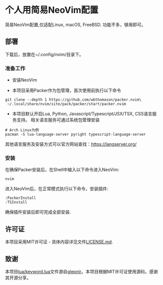 # 个人用简易NeoVim配置

简易NeoVim配置,仅适配Linux, macOS, FreeBSD. 功能不多，够用即可。

## 部署

下载后，放置在~/.config/nvim/目录下。

### 准备工作

- 安装NeoVim

- 本项目采用Packer作为包管理，首次使用前执行以下命令

```
git clone --depth 1 https://github.com/wbthomason/packer.nvim\
 ~/.local/share/nvim/site/pack/packer/start/packer.nvim
```
- 本项目默认开启Lua, Python, Javascript/Typescript/JSX/TSX, CSS语言服务支持。
相关语言服务可通过系统包管理安装
```
# Arch Linux为例
pacman -S lua-language-server pyright typescript-language-server
```
其他语言服务及安装方式可以官方网站查找：https://langserver.org/

### 安装
在确保Packer安装后，在Shell中输入以下命令进入NeoVim: 
```
nvim
```
进入NeoVim后，在正常模式执行以下命令，安装插件: 
```
:PackerInstall
:TSInstall
```

确保插件安装后即可完成全部安装.


## 许可证

本项目采用MIT许可证 - 具体内容详见文件[LICENSE.md](LICENSE.md).
## 致谢
本项目[lua/keyword.lua](lua/keyword.lua)文件源自[glepnir](https://github.com/glepnir)。本项目根据MIT许可证使用源码，感谢其开源分享。


